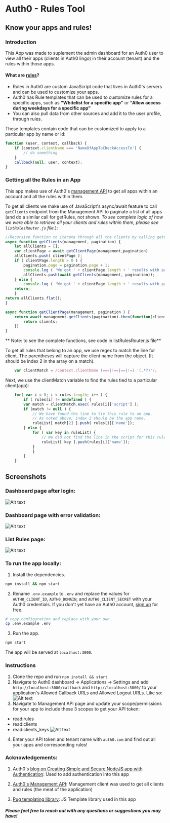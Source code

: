 # Auth0 - Rules Tool 
## Know your apps and rules!
### Introduction

This App was made to suplement the admin dashboard for an Auth0 user to view all their apps (clients in Auth0 lingo) in their account (tenant) and the rules within those apps.

#### What are [rules](https://docs.auth0.com/rules)?
- Rules in Auth0 are custom JavaScript code that lives in Auth0's servers and can be used to customize your apps.
- Auth0 has Rule templates that can be used to customize rules for a specific apps, such  as **"Whitelist for a specific app"** or **"Allow access during weekdays for a specific app"**
- You can also pull data from other sources and add it to the user profile, through rules.

These templates contain code that can be customized to apply to a particular app by name or id:

```javascript
function (user, context, callback) {
    if (context.clientName === 'NameOfAppToCheckAccessTo') {
        // do something
    }
    callback(null, user, context);
}
```

### Getting all the Rules in an App

This app makes use of Auth0's [management API](https://auth0.com/docs/api/management/v2/) to get all apps within an account and all the rules within them.

To get all clients we make use of JavaScript's async/await feature to call `getClients` endpoint from the Management API to paginate a list of all apps (and do a similar call for getRules, not shown. *To see complete logic of how we were able to retrieve all your clients and rules within them, please see `listRulesRouter.js` file.*):
```javascript
//Recursive function to iterate through all the clients by calling getClientsPage 
async function getClients(management, pagination) {
    let allClients = [];
    var clientPage = await getClientPage(management,pagination)
    allClients.push( clientPage );
    if ( clientPage.length > 0 ) {
        pagination.page = pagination.page + 1;
        console.log ( 'We got ' + clientPage.length + ' results with pagination of ' + pagination.per_page );
        allClients.push(await getClients(management, pagination));
    } else {
        console.log ( 'We got ' + clientPage.length + ' results with pagination of ' + pagination.per_page );
    return;
    }
return allClients.flat();
}

async function getClientPage(management, pagination ) {
    return await management.getClients(pagination).then(function(clients) {
        return clients;
    })
}
```
** Note: to see the complete functions, see code in listRulesRouter.js file** 

To get all rules that belong to an app, we use regex to match the line for client.  The parentheses will capture the client name from the object. (It should be index 2 in the array on a match).
```javascript
    var clientMatch = /context.clientName (===|!==|==|!=) '(.*?)'/;
```

Next, we use the clientMatch variable to find the rules tied to a particular client(app):
```javascript
    for( var i = 0; i < rules.length; i++ ) {
        if ( rules[i] != undefined ) {
        var match = clientMatch.exec( rules[i]['script'] );
        if (match != null ) {
            // We have found the line to tie this rule to an app. 
            // As noted above, index 2 should be the app name.
            ruleList[ match[2] ].push( rules[i]['name']);
        } else {
            for ( var key in ruleList) {
                // We did not find the line in the script for this rule. Assuming this should apply to ALL apps.
                ruleList[ key ].push(rules[i]['name']);
            }
            }
        }
    }
```

## Screenshots 

### Dashboard page after login:
![Alt text](./public/dashboardPage.png?raw=true "Dashboard view once logged in")

### Dashboard page with error validation: 
![Alt text](./public/dashboardWithErrorValidation.png?raw=true "Dashboard with error validation")

### List Rules page: 
![Alt text](./public/listRulesPage.png?raw=true "List Rules Page")


### To run the app locally:

1. Install the dependencies.

```bash
npm install && npm start
```

 2. Rename `.env.example` to `.env` and replace the values for `AUTH0_CLIENT_ID`, `AUTH0_DOMAIN`, and `AUTH0_CLIENT_SECRET` with your Auth0 credentials. If you don't yet have an Auth0 account, [sign up](https://auth0.com/signup) for free.

```bash
# copy configuration and replace with your own
cp .env.example .env
```

3. Run the app.

```bash
npm start
```

The app will be served at `localhost:3000`.

### Instructions

1. Clone the repo and run `npm install && start`
2. Navigate to Auth0 dashboard -> Applications -> Settings and add `http://localhost:3000/callback` and `http://localhost:3000/` to your application's Allowed Callback URLs and Allowed Logout URLs. Like so:
![Alt text](./public/auth0-dashboard-settings-page.png?raw=true "Auth0 App Settings")
3. Navigate to Management API page and update your scope/permissions for your app to include these 3 scopes to get your API token:
- read:rules
- read:clients
- read:clients_keys
![Alt text](./public/update-scope-permissions.png?raw=true "Auth0 Management API Permissions")
4. Enter your API token and tenant name with `auth0.com` and find out all your apps and corresponding rules!

### Acknowledgements:

1. Auth0's [blog on Creating Simple and Secure NodeJS app with Authentication](https://auth0.com/blog/create-a-simple-and-secure-node-express-app/#Setting-Up-Real-World-Authentication-for-Node-js): Used to add authentication into this app

2. [Auth0's Management API](https://auth0.com/docs/api/management/v2/): Management client was used to get all clients and rules (the meat of the application)

3. [Pug templating library](https://pugjs.org/api/getting-started.html): JS Template library used in this app

##### Please feel free to reach out with any questions or suggestions you may have!
